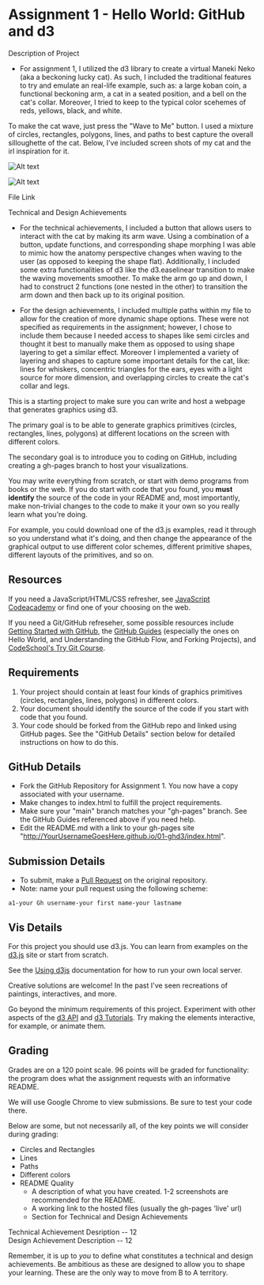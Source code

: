 Assignment 1 - Hello World: GitHub and d3  
===
Description of Project
* For assignment 1, I utilized the d3 library to create a virtual Maneki Neko (aka a beckoning lucky cat). As such, I included the traditional features to try and emulate an real-life example, such as: a large koban coin, a functional beckoning arm, a cat in a seated position, and a bell on the cat's collar. Moreover, I tried to keep to the typical color scehemes of reds, yellows, black, and white. 

To make the cat wave, just press the "Wave to Me" button. I used a mixture of circles, rectangles, polygons, lines, and paths to best capture the overall silloughette of the cat. Below, I've included screen shots of my cat and the irl inspiration for it. 

![Alt text](a1-ghd3/d3_cat.png)

![Alt text](a1-ghd3/irl_cat.png)


File Link



Technical and Design Achievements
* For the technical achievements, I included a button that allows users to interact with the cat by making its arm wave. Using a combination of a button, update functions, and corresponding shape morphing I was able to mimic how the anatomy perspective changes when waving to the user (as opposed to keeping the shape flat). Additionally, I included some extra functionalities of d3 like the d3.easelinear transition to make the waving movements smoother. To make the arm go up and down, I had to construct 2 functions (one nested in the other) to transition the arm down and then back up to its original position.

* For the design achievements, I included multiple paths within my file to allow for the creation of more dynamic shape options. These were not specified as requirements in the assignment; however, I chose to include them because I needed access to shapes like semi circles and thought it best to manually make them as opposed to using shape layering to get a similar effect. Moreover I implemented a variety of layering and shapes to capture some important details for the cat, like: lines for whiskers, concentric triangles for the ears, eyes with a light source for more dimension, and overlapping circles to create the cat's collar and legs. 




This is a starting project to make sure you can write and host a webpage that generates graphics using d3. 

The primary goal is to be able to generate graphics primitives (circles, rectangles, lines, polygons) at different locations on the screen with different colors. 

The secondary goal is to introduce you to coding on GitHub, including creating a gh-pages branch to host your visualizations.

You may write everything from scratch, or start with demo programs from books or the web. 
If you do start with code that you found, you **must identify** the source of the code in your README and, most importantly, make non-trivial changes to the code to make it your own so you really learn what you're doing. 

For example, you could download one of the d3.js examples, read it through so you understand what it's doing, and then change the appearance of the graphical output to use different color schemes, different primitive shapes, different layouts of the primitives, and so on.

Resources
---

If you need a JavaScript/HTML/CSS refresher, see [JavaScript Codeacademy](https://www.codecademy.com/en/tracks/javascript) or find one of your choosing on the web.

If you need a Git/GitHub refreseher, some possible resources include [Getting Started with GitHub](https://help.github.com/categories/bootcamp/), the [GitHub Guides](https://guides.github.com/) (especially the ones on Hello World, and Understanding the GitHub Flow, and Forking Projects), and [CodeSchool's Try Git Course](https://www.codeschool.com/courses/try-git).

Requirements
---

1. Your project should contain at least four kinds of graphics primitives (circles, rectangles, lines, polygons) in different colors. 
2. Your document should identify the source of the code if you start with code that you found. 
3. Your code should be forked from the GitHub repo and linked using GitHub pages. See the "GitHub Details" section below for detailed instructions on how to do this.

GitHub Details
---

- Fork the GitHub Repository for Assignment 1. You now have a copy associated with your username.
- Make changes to index.html to fulfill the project requirements. 
- Make sure your "main" branch matches your "gh-pages" branch. See the GitHub Guides referenced above if you need help.
- Edit the README.md with a link to your gh-pages site "http://YourUsernameGoesHere.github.io/01-ghd3/index.html".

Submission Details
---
- To submit, make a [Pull Request](https://help.github.com/articles/using-pull-requests/) on the original repository.
- Note: name your pull request using the following scheme: 
```
a1-your Gh username-your first name-your lastname

```

Vis Details
---

For this project you should use d3.js. 
You can learn from examples on the [d3.js](http://d3js.org) site or start from scratch.

See the [Using d3js](https://github.com/mbostock/d3/wiki#using) documentation for how to run your own local server.

Creative solutions are welcome! In the past I've seen recreations of paintings, interactives, and more.

Go beyond the minimum requirements of this project.
Experiment with other aspects of the [d3 API](https://github.com/mbostock/d3/wiki/API-Reference) and [d3 Tutorials](https://github.com/mbostock/d3/wiki/Tutorials). 
Try making the elements interactive, for example, or animate them.

Grading
---

Grades are on a 120 point scale. 
96 points will be graded for functionality: the program does what the assignment requests with an informative README. 

We will use Google Chrome to view submissions. 
Be sure to test your code there.

Below are some, but not necessarily all, of the key points we will consider during grading:

- Circles and Rectangles  
- Lines  
- Paths  
- Different colors  
- README Quality
    - A description of what you have created. 1-2 screenshots are recommended for the README.  
    - A working link to the hosted files (usually the gh-pages 'live' url)  
    - Section for Technical and Design Achievements

Technical Achievement Desription -- 12  
Design Achievement Description -- 12

Remember, it is up to *you* to define what constitutes a technical and design achievements.
Be ambitious as these are designed to allow you to shape your learning.
These are the only way to move from B to A territory.

